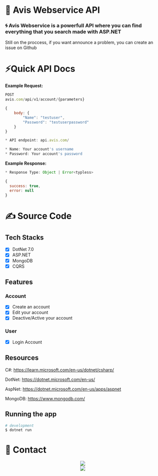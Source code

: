 # 🚧 Avis Webservice API

### 🌀 Avis Webservice is a powerfull API where you can find everything that you search made with ASP.NET

 Still on the proccess, if you want announce a problem, you can create an issue on Github

# ⚡Quick API Docs

**Example Request:**  

```js 
POST 
avis.com/api/v1/account/{parameters}

{
	body: {
		"Name": "testuser",
		"Password": "testuserpassword"
	}
}

* API endpoint: api.avis.com/

* Name: Your account's username
* Password: Your account's password
```

**Example Response:** 


```js
* Response Type: Object | Error<typless>

{
  success: true,
  error: null
}
```

# ✍️ Source Code

## Tech Stacks
 
 - [x] DotNet 7.0
 - [x] ASP.NET
 - [x] MongoDB
 - [x] CQRS
 
## Features
  
 ### Account
 - [x] Create an account
 - [x] Edit your account
 - [x] Deactive/Active your account
 
 ### User
 - [x] Login Account

## Resources

C#: https://learn.microsoft.com/en-us/dotnet/csharp/

DotNet: https://dotnet.microsoft.com/en-us/

AspNet: https://dotnet.microsoft.com/en-us/apps/aspnet

MongoDB: https://www.mongodb.com/




## Running the app

```bash
# development
$ dotnet run 
```


# 📱 Contact

<div align="center">
<a href="https://github.com/wioniqle-q" target="_blank"><img src="https://img.shields.io/badge/wioniqle-backend developer%20-191717.svg?&style=for-the-badge&logo=github&logoColor=white"></a>
</div>
<div align="center">
<a href="https://discord.com/users/790018895847096380" target="_blank"><img src="https://shields.io/badge/Wioniqle-111111.svg?&style=for-the-badge&logo=discord"></a>




